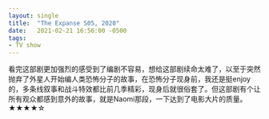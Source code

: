 ```yaml
---
layout: single
title:  "The Expanse S05, 2020"
date:   2021-02-21 16:56:00 -0500
tags:
- TV show
---
```

看完这部剧更加强烈的感受到了编剧不容易，想给这部剧续命太难了，以至于突然抛弃了外星人开始编人类恐怖分子的故事，在恐怖分子现身前，我还是挺enjoy的，多条线叙事和战斗特效都比前几季精彩，现身后就很俗套了。但这部剧有个让所有观众都感到意外的故事，就是Naomi那段，一下达到了电影大片的质量。★★★★☆